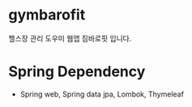 # gymbarofit
헬스장 관리 도우미 웹앱 짐바로핏 입니다.

# Spring Dependency
- Spring web, Spring data jpa, Lombok, Thymeleaf